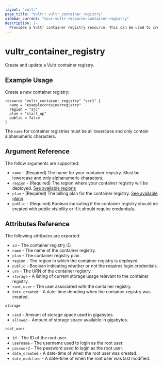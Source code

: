 ```yaml
---
layout: "vultr"
page_title: "Vultr: vultr_container_registry"
sidebar_current: "docs-vultr-resource-container-registry"
description: |-
  Provides a Vultr container registry resource. This can be used to create, read, modify, and delete registries on your Vultr account.
---
```


# vultr_container_registry

Create and update a Vultr container registry.

## Example Usage

Create a new container registry:

```hcl
resource "vultr_container_registry" "vcr1" {
  name = "examplecontainerregistry"
  region = "sjc"
  plan = "start_up"
  public = false
}
```

The `name` for container registries must be all lowercase and only contain alphanumeric characters.

## Argument Reference

The follow arguments are supported:

* `name` - (Required) The name for your container registry.  Must be lowercase and only alphanumeric characters.
* `region` - (Required) The region where your container registry will be deployed. [See available regions](https://www.vultr.com/api/#tag/Container-Registry/operation/list-registry-regions)
* `plan` - (Required) The billing plan for the container registry. [See available plans](https://www.vultr.com/api/#tag/Container-Registry/operation/list-registry-plans)
* `public` - (Required) Boolean indicating if the container registry should be created with public visibility or if it should require credentials.

## Attributes Reference

The following attributes are exported:
* `id` - The container registry ID.
* `name` - The name of the container registry.
* `plan` - The container registry plan.
* `region` - The region in which the container registry is deployed.
* `public` - Boolean indicating whether or not the requires login credentials.
* `urn` - The URN of the container registry.
* `storage` - A listing of current storage usage relevant to the container registry.
* `root_user` - The user associated with the container registry.
* `date_created` - A date-time denoting when the container registry was created.

`storage`

* `used` - Amount of storage space used in gigabytes.
* `allowed` - Amount of storage space available in gigabytes.

`root_user`

* `id` - The ID of the root user.
* `username` - The username used to login as the root user.
* `password` - The password used to login as the root user.
* `date_created` - A date-time of when the root user was created.
* `date_modified` - A date-time of when the root user was last modified.
